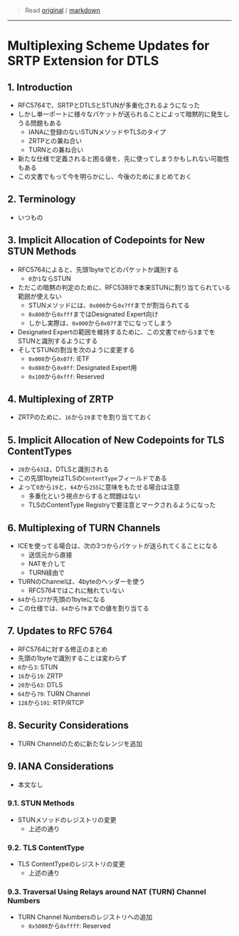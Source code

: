 > Read [original](https://tools.ietf.org/html/rfc7983) / [markdown](../markdown/rfc7983.md)

---

# Multiplexing Scheme Updates for SRTP Extension for DTLS

## 1. Introduction

- RFC5764で、SRTPとDTLSとSTUNが多重化されるようになった
- しかし単一ポートに様々なパケットが送られることによって暗黙的に発生しうる問題もある
  - IANAに登録のないSTUNメソッドやTLSのタイプ
  - ZRTPとの兼ね合い
  - TURNとの兼ね合い
- 新たな仕様で定義されると困る値を、先に使ってしまうかもしれない可能性もある
- この文書でもって今を明らかにし、今後のためにまとめておく

## 2. Terminology

- いつもの

## 3. Implicit Allocation of Codepoints for New STUN Methods

- RFC5764によると、先頭1byteでどのパケットか識別する
  - `0`か`1`ならSTUN
- ただこの暗黙の判定のために、RFC5389で本来STUNに割り当てられている範囲が使えない
  - STUNメソッドには、`0x000`から`0x7ff`までが割当られてる
  - `0x800`から`0xfff`まではDesignated Expert向け
  - しかし実際は、`0x000`から`0x07f`までになってしまう
- Designated Expertの範囲を維持するために、この文書で`0`から`3`までをSTUNと識別するようにする
- そしてSTUNの割当を次のように変更する
  - `0x000`から`0x07f`: IETF
  - `0x080`から`0x0ff`: Designated Expert用
  - `0x100`から`0xfff`: Reserved

## 4. Multiplexing of ZRTP

- ZRTPのために、`16`から`19`までを割り当てておく

## 5. Implicit Allocation of New Codepoints for TLS ContentTypes

- `20`から`63`は、DTLSと識別される
- この先頭1byteはTLSの`ContentType`フィールドである
- よって`0`から`19`と、`64`から`255`に意味をもたせる場合は注意
  - 多重化という視点からすると問題はない
  - TLSのContentType Registryで要注意とマークされるようになった

## 6. Multiplexing of TURN Channels

- ICEを使ってる場合は、次の3つからパケットが送られてくることになる
  - 送信元から直接
  - NATを介して
  - TURN経由で
- TURNのChannelは、4byteのヘッダーを使う
  - RFC5764ではこれに触れていない
- `64`から`127`が先頭の1byteになる
- この仕様では、`64`から`79`までの値を割り当てる

## 7. Updates to RFC 5764

- RFC5764に対する修正のまとめ
- 先頭の1byteで識別することは変わらず
- `0`から`3`: STUN
- `16`から`19`: ZRTP
- `20`から`63`: DTLS
- `64`から`79`: TURN Channel
- `128`から`191`: RTP/RTCP

## 8. Security Considerations

- TURN Channelのために新たなレンジを追加

## 9. IANA Considerations

- 本文なし

### 9.1. STUN Methods

- STUNメソッドのレジストリの変更
  - 上述の通り

### 9.2. TLS ContentType

- TLS ContentTypeのレジストリの変更
  - 上述の通り

### 9.3. Traversal Using Relays around NAT (TURN) Channel Numbers

- TURN Channel Numbersのレジストリへの追加
  - `0x5000`から`0xffff`: Reserved
